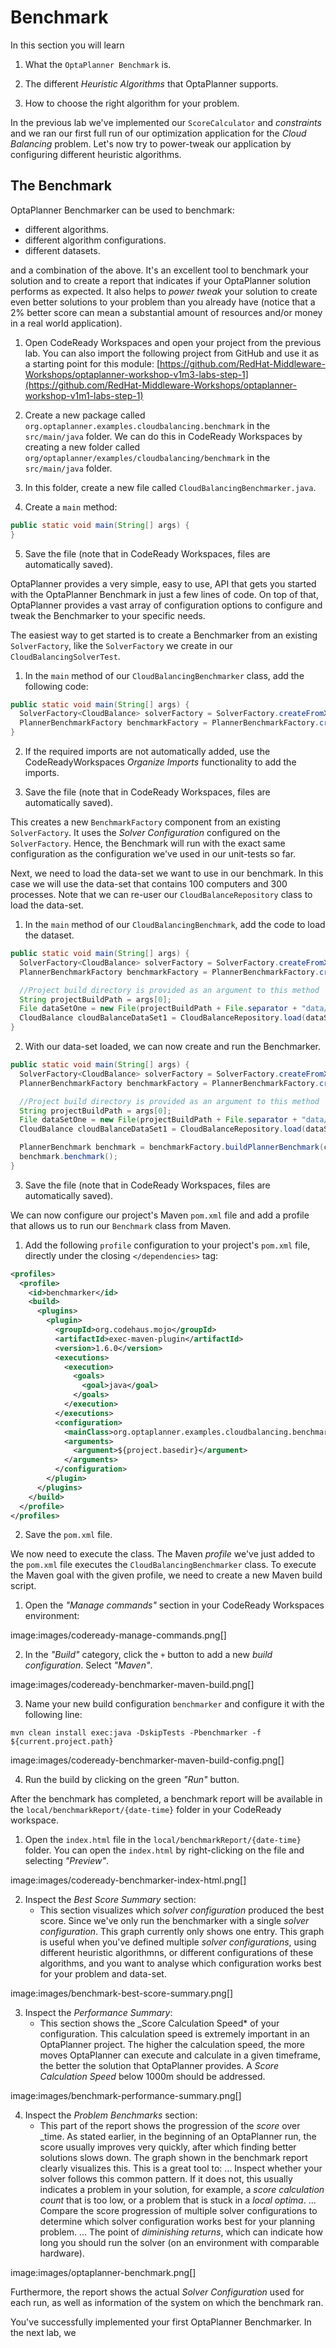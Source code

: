 
# Benchmark

In this section you will learn

1. What the  `OptaPlanner Benchmark` is.

2. The different _Heuristic Algorithms_ that OptaPlanner supports.

3. How to choose the right algorithm for your problem.

In the previous lab we've implemented our `ScoreCalculator` and _constraints_ and we ran our first full run of our optimization application for the _Cloud Balancing_ problem. Let's now try to power-tweak our application by configuring different heuristic algorithms.

## The Benchmark

OptaPlanner Benchmarker can be used to benchmark:

* different algorithms.
* different algorithm configurations.
* different datasets.

and a combination of the above. It's an excellent tool to benchmark your solution and to create a report that indicates if your OptaPlanner solution performs as expected. It also helps to _power tweak_ your solution to create even better solutions to your problem than you already have (notice that a 2% better score can mean a substantial amount of resources and/or money in a real world application).


1. Open CodeReady Workspaces and open your project from the previous lab. You can also import the following project from GitHub and use it as a starting point for this module: [https://github.com/RedHat-Middleware-Workshops/optaplanner-workshop-v1m3-labs-step-1](https://github.com/RedHat-Middleware-Workshops/optaplanner-workshop-v1m1-labs-step-1)

2. Create a new package called `org.optaplanner.examples.cloudbalancing.benchmark` in the `src/main/java` folder. We can do this in CodeReady Workspaces by creating a new folder called `org/optaplanner/examples/cloudbalancing/benchmark` in the `src/main/java` folder.

3. In this folder, create a new file called `CloudBalancingBenchmarker.java`.

4. Create a `main` method:

~~~java
public static void main(String[] args) {
}
~~~

5. Save the file (note that in CodeReady Workspaces, files are automatically saved).

OptaPlanner provides a very simple, easy to use, API that gets you started with the OptaPlanner Benchmark in just a few lines of code. On top of that, OptaPlanner provides a vast array of configuration options to configure and tweak the Benchmarker to your specific needs.

The easiest way to get started is to create a Benchmarker from an existing `SolverFactory`, like the `SolverFactory` we create in our `CloudBalancingSolverTest`.

1. In the `main` method of our `CloudBalancingBenchmarker` class, add the following code:

~~~java
public static void main(String[] args) {
  SolverFactory<CloudBalance> solverFactory = SolverFactory.createFromXmlResource("org/optaplanner/examples/cloudbalancing/solver/cloudBalancingSolverConfig.xml");
  PlannerBenchmarkFactory benchmarkFactory = PlannerBenchmarkFactory.createFromSolverFactory(solverFactory);
}
~~~

2. If the required imports are not automatically added, use the CodeReadyWorkspaces _Organize Imports_ functionality to add the imports.

3. Save the file (note that in CodeReady Workspaces, files are automatically saved).

This creates a new `BenchmarkFactory` component from an existing `SolverFactory`. It uses the _Solver Configuration_ configured on the `SolverFactory`. Hence, the Benchmark will run with the exact same configuration as the configuration we've used in our unit-tests so far.

Next, we need to load the data-set we want to use in our benchmark. In this case we will use the data-set that contains 100 computers and 300 processes. Note that we can re-user our `CloudBalanceRepository` class to load the data-set.

1. In the `main` method of our `CloudBalancingBenchmark`, add the code to load the dataset.

~~~java
public static void main(String[] args) {
  SolverFactory<CloudBalance> solverFactory = SolverFactory.createFromXmlResource("org/optaplanner/examples/cloudbalancing/solver/cloudBalancingSolverConfig.xml");
  PlannerBenchmarkFactory benchmarkFactory = PlannerBenchmarkFactory.createFromSolverFactory(solverFactory);

  //Project build directory is provided as an argument to this method
  String projectBuildPath = args[0];
  File dataSetOne = new File(projectBuildPath + File.separator + "data/cloudbalancing/unsolved/100computers-300processes.xml");
  CloudBalance cloudBalanceDataSet1 = CloudBalanceRepository.load(dataSetOne);
}
~~~

2. With our data-set loaded, we can now create and run the Benchmarker.

~~~java
public static void main(String[] args) {
  SolverFactory<CloudBalance> solverFactory = SolverFactory.createFromXmlResource("org/optaplanner/examples/cloudbalancing/solver/cloudBalancingSolverConfig.xml");
  PlannerBenchmarkFactory benchmarkFactory = PlannerBenchmarkFactory.createFromSolverFactory(solverFactory);

  //Project build directory is provided as an argument to this method
  String projectBuildPath = args[0];
  File dataSetOne = new File(projectBuildPath + File.separator + "data/cloudbalancing/unsolved/100computers-300processes.xml");
  CloudBalance cloudBalanceDataSet1 = CloudBalanceRepository.load(dataSetOne);

  PlannerBenchmark benchmark = benchmarkFactory.buildPlannerBenchmark(cloudBalanceDataSet1);
  benchmark.benchmark();
}
~~~

3. Save the file (note that in CodeReady Workspaces, files are automatically saved).

We can now configure our project's Maven `pom.xml` file and add a profile that allows us to run our `Benchmark` class from Maven.

1. Add the following `profile` configuration to your project's `pom.xml` file, directly under the closing `</dependencies>` tag:

~~~xml
<profiles>
  <profile>
    <id>benchmarker</id>
    <build>
      <plugins>
        <plugin>
          <groupId>org.codehaus.mojo</groupId>
          <artifactId>exec-maven-plugin</artifactId>
          <version>1.6.0</version>
          <executions>
            <execution>
              <goals>
                <goal>java</goal>
              </goals>
            </execution>
          </executions>
          <configuration>
            <mainClass>org.optaplanner.examples.cloudbalancing.benchmark.CloudBalancingBenchmarker</mainClass>
            <arguments>
              <argument>${project.basedir}</argument>
            </arguments>
          </configuration>
        </plugin>
      </plugins>
    </build>
  </profile>
</profiles>
~~~

2. Save the `pom.xml` file.


We now need to execute the class. The Maven _profile_ we've just added to the `pom.xml` file executes the `CloudBalancingBenchmarker` class. To execute the Maven goal with the given profile, we need to create a new Maven build script.

1. Open the _"Manage commands"_ section in your CodeReady Workspaces environment:

image:images/codeready-manage-commands.png[]


2. In the _"Build"_ category, click the `+` button to add a new _build configuration_. Select _"Maven"_.

image:images/codeready-benchmarker-maven-build.png[]

3. Name your new build configuration `benchmarker` and configure it with the following line:

~~~
mvn clean install exec:java -DskipTests -Pbenchmarker -f ${current.project.path}
~~~

image:images/codeready-benchmarker-maven-build-config.png[]

4. Run the build by clicking on the green _"Run"_ button.

After the benchmark has completed, a benchmark report will be available in the `local/benchmarkReport/{date-time}` folder in your CodeReady workspace.

1. Open the `index.html` file in the `local/benchmarkReport/{date-time}` folder. You can open the `index.html` by right-clicking on the file and selecting _"Preview"_.

image:images/codeready-benchmarker-index-html.png[]

2. Inspect the _Best Score Summary_ section:
    * This section visualizes which _solver configuration_ produced the best score. Since we've only run the benchmarker with a single _solver configuration_. This graph currently only shows one entry. This graph is useful when you've defined multiple _solver configurations_, using different heuristic algorithmns, or different configurations of these algorithms, and you want to analyse which configuration works best for your problem and data-set.

image:images/benchmark-best-score-summary.png[]

3. Inspect the _Performance Summary_:
    * This section shows the _Score Calculation Speed* of your configuration. This calculation speed is extremely important in an OptaPlanner project. The higher the calculation speed, the more moves OptaPlanner can execute and calculate in a given timeframe, the better the solution that OptaPlanner provides. A _Score Calculation Speed_ below 1000m should be addressed.

image:images/benchmark-performance-summary.png[]

4. Inspect the _Problem Benchmarks_ section:
    * This part of the report shows the progression of the _score_ over _time. As stated earlier, in the beginning of an OptaPlanner run, the score usually improves very quickly, after which finding better solutions slows down. The graph shown in the benchmark report clearly visualizes this. This is a great tool to:
        ... Inspect whether your solver follows this common pattern. If it does not, this usually indicates a problem in your solution, for example, a _score calculation count_ that is too low, or a problem that is stuck in a _local optima_.
        ... Compare the score progression of multiple solver configurations to determine which solver configuration works best for your planning problem.
        ... The point of _diminishing returns_, which can indicate how long you should run the solver (on an environment with comparable hardware).

image:images/optaplanner-benchmark.png[]


Furthermore, the report shows the actual _Solver Configuration_ used for each run, as well as information of the system on which the benchmark ran.

You've successfully implemented your first OptaPlanner Benchmarker. In the next lab, we

